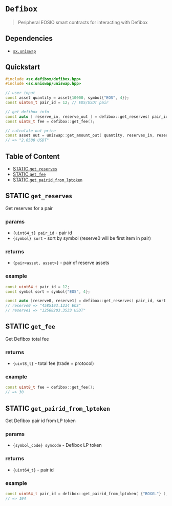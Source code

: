 # **`Defibox`**

> Peripheral EOSIO smart contracts for interacting with Defibox

## Dependencies

- [`sx.uniswap`](https://github.com/stableex/sx.uniswap)

## Quickstart

```c++
#include <sx.defibox/defibox.hpp>
#include <sx.uniswap/uniswap.hpp>

// user input
const asset quantity = asset{10000, symbol{"EOS", 4}};
const uint64_t pair_id = 12; // EOS/USDT pair

// get defibox info
const auto [ reserve_in, reserve_out ] = defibox::get_reserves( pair_id, quantity.symbol );
const uint8_t fee = defibox::get_fee();

// calculate out price
const asset out = uniswap::get_amount_out( quantity, reserves_in, reserves_out, fee );
// => "2.6500 USDT"
```

## Table of Content

- [STATIC `get_reserves`](#static-get_reserves)
- [STATIC `get_fee`](#static-get_fee)
- [STATIC `get_pairid_from_lptoken`](#static-get_pairid_from_lptoken)

## STATIC `get_reserves`

Get reserves for a pair

### params

- `{uint64_t} pair_id` - pair id
- `{symbol} sort` - sort by symbol (reserve0 will be first item in pair)

### returns

- `{pair<asset, asset>}` - pair of reserve assets

### example

```c++
const uint64_t pair_id = 12;
const symbol sort = symbol{"EOS", 4};

const auto [reserve0, reserve1] = defibox::get_reserves( pair_id, sort );
// reserve0 => "4585193.1234 EOS"
// reserve1 => "12568203.3533 USDT"
```

## STATIC `get_fee`

Get Defibox total fee

### returns

- `{uint8_t}` - total fee (trade + protocol)

### example

```c++
const uint8_t fee = defibox::get_fee();
// => 30
```

## STATIC `get_pairid_from_lptoken`

Get Defibox pair id from LP token

### params

- `{symbol_code} symcode` - Defibox LP token

### returns

- `{uint64_t}` - pair id

### example

```c++
const uint64_t pair_id = defibox::get_pairid_from_lptoken( {"BOXGL"} );
// => 194
```